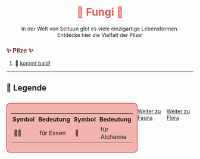 
<h1 style="color:rgb(231, 92, 82); text-align: center;">🌱 Fungi 🌱</h1>

<div style="text-align: center;">
In der Welt von Seltuun gibt es viele einzigartige Lebensformen.<br>
Entdecke hier die Vielfalt der Pilze!
</div>


<h3 style="color:rgb(108, 43, 38); text-align: left;">✨ Pilze ✨</h3>

1.  🍄  [kommt bald!](/neugier)

---

## 📜 Legende

<div style="display: flex; justify-content: space-between; margin-top: 2em;"> <!-- TEST -->

<div style="border: 2px solid rgb(231, 92, 82); padding: 10px; border-radius: 10px; background-color:rgba(231, 92, 82, 0.45); max-width: 550px;"> <!-- 600px zu groß, 550px? -->
  <table style="width: auto; border-collapse: collapse;"> <!-- auto am besten -->
    <tr>
      <th style="text-align:left; padding: 5px;">Symbol</th>
      <th style="text-align:left; padding: 5px;">Bedeutung</th>
      <th style="text-align:left; padding: 5px;">Symbol</th>
      <th style="text-align:left; padding: 5px;">Bedeutung</th>
    </tr>
    <tr>
      <td>🍄‍🟫</td><td>für Essen</td>
      <td>🍄</td><td>für Alchemie</td>
    </tr>
    </tr>
  </table>
</div>

[Weiter zu Fauna](/./fauna/allfaunamain)<br>
<br>

[Weiter zu Flora](/./flora/allfloramain.md)

</div>

<div class="vine-divider-impressum"></div> 